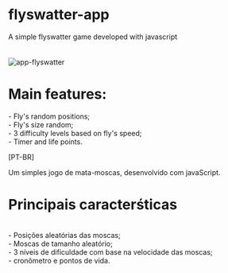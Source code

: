 # flyswatter-app
A simple flyswatter game developed with javascript </br>
</br>
</br>
![app-flyswatter](https://user-images.githubusercontent.com/55499584/68051799-0be8ac00-fcc7-11e9-9228-dc8513c811f8.gif)
</br>
<h1> Main features: </h1>
- Fly's random positions; </br>
- Fly's size random; </br>
- 3 difficulty levels based on fly's speed; </br>
- Timer and life points.

[PT-BR]</br>

Um simples jogo de mata-moscas, desenvolvido com javaScript. </br>
<h1> Principais caracterśticas </h1> </br>
- Posições aleatórias das moscas;</br>
- Moscas de tamanho aleatório;</br>
- 3 níveis de dificuldade com base na velocidade das moscas;</br>
- cronômetro e pontos de vida.
